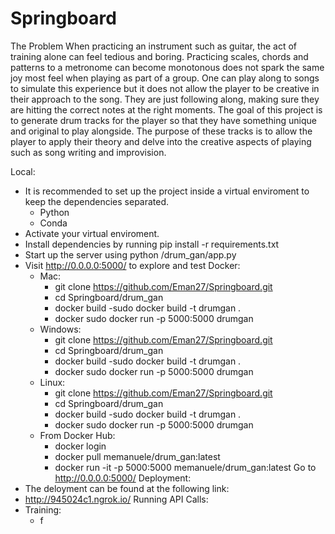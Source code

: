 # Springboard

The Problem
  When practicing an instrument such as guitar, the act of training alone can feel tedious and boring. Practicing scales, chords and patterns to a metronome can become monotonous does not spark the same joy most feel when playing as part of a group. One can play along to songs to simulate this experience but it does not allow the player to be creative in their approach to the song. They are just following along, making sure they are hitting the correct notes at the right moments. The goal of this project is to generate drum tracks for the player so that they have something unique and original to play alongside. The purpose of these tracks is to allow the player to apply their theory and delve into the creative aspects of playing such as song writing and improvision.
  
 Local:
 - It is recommended to set up the project inside a virtual enviroment to keep the dependencies separated.
    - Python
    - Conda
 - Activate your virtual enviroment.
 - Install dependencies by running pip install -r requirements.txt
 - Start up the server using python /drum_gan/app.py
 - Visit http://0.0.0.0:5000/ to explore and test
 Docker:
    - Mac:
      - git clone https://github.com/Eman27/Springboard.git
      - cd Springboard/drum_gan
      - docker build -sudo docker build -t drumgan .
      - docker sudo docker run -p 5000:5000 drumgan
    - Windows:
      - git clone https://github.com/Eman27/Springboard.git
      - cd Springboard/drum_gan
      - docker build -sudo docker build -t drumgan .
      - docker sudo docker run -p 5000:5000 drumgan
    - Linux:
      - git clone https://github.com/Eman27/Springboard.git
      - cd Springboard/drum_gan
      - docker build -sudo docker build -t drumgan .
      - docker sudo docker run -p 5000:5000 drumgan
   - From Docker Hub:
      - docker login
      - docker pull memanuele/drum_gan:latest
      - docker run -it -p 5000:5000 memanuele/drum_gan:latest
   Go to http://0.0.0.0:5000/
Deployment:
  - The deloyment can be found at the following link:
  - http://945024c1.ngrok.io/
Running API Calls:
  - Training:
    - f
